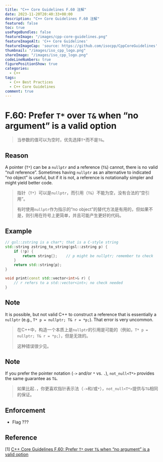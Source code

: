 ```yaml
---
title: "C++ Core Guidelines F.60 注解"
date: 2023-11-20T20:40:33+08:00
description: "C++ Core Guidelines F.60 注解"
featured: false
toc: true
usePageBundles: false
featureImage: "/images/cpp-core-guidelines.png"
featureImageAlt: 'C++ Core Guidelines'
featureImageCap: 'source: https://github.com/isocpp/CppCoreGuidelines'
thumbnail: "/images/iso_cpp_logo.png"
shareImage: "/images/iso_cpp_logo.png"
codeLineNumbers: true
figurePositionShow: true
categories:
  - C++
tags:
  - C++ Best Practices
  - C++ Core Guidelines
comment: true
---
```


# F.60: Prefer `T*` over `T&` when “no argument” is a valid option

>当参数的值可以为空时，优先选择`T*`而不是`T&`。

## Reason

A pointer (`T*`) can be a `nullptr` and a reference (`T&`) cannot, there is no valid “null reference”. Sometimes having `nullptr` as an alternative to indicated “no object” is useful, but if it is not, a reference is notationally simpler and might yield better code.

>指针（`T*`）可以是`nullptr`，而引用（`T&`）不能为空，没有合法的“空引用”。
>
>有时使用`nullptr`作为指示的“no object”的替代方法是有用的，但如果不是，则引用在符号上更简单，并且可能产生更好的代码。

## Example

```c++
// gsl::zstring is a char*; that is a C-style string
std::string zstring_to_string(gsl::zstring p) {
    if (!p) {
        return string{};    // p might be nullptr; remember to check
    }
    return std::string{p};
}

void print(const std::vector<int>& r) {
    // r refers to a std::vector<int>; no check needed
}
```

## Note

It is possible, but not valid C++ to construct a reference that is essentially a `nullptr` (e.g., `T* p = nullptr; T& r = *p;`). That error is very uncommon.

>在C++中，构造一个本质上是`nullptr`的引用是可能的（例如，`T* p = nullptr; T& r = *p;`），但是无效的。
>
>这种错误很少见。

## Note

If you prefer the pointer notation (`->` and/or `*` vs. `.`), `not_null<T*>` provides the same guarantee as `T&`.

>如果比起`.`，你更喜欢指针表示法（`->`和/或`*`），`not_null<T*>`提供与`T&`相同的保证。

## Enforcement

- Flag ???

## Reference

[1] [C++ Core Guidelines F.60: Prefer `T*` over `T&` when “no argument” is a valid option](https://isocpp.github.io/CppCoreGuidelines/CppCoreGuidelines#f60-prefer-t-over-t-when-no-argument-is-a-valid-option)
